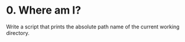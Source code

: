 # 0. Where am I? 
Write a script that prints the absolute path name of the current working directory. 